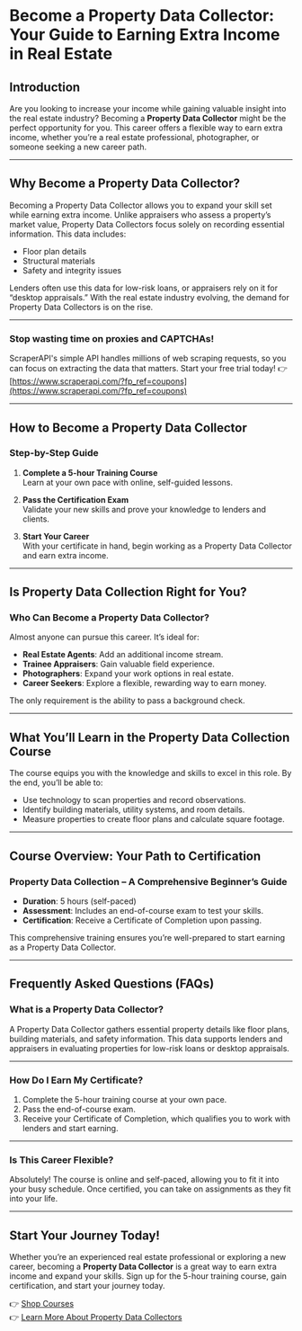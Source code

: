 # Become a Property Data Collector: Your Guide to Earning Extra Income in Real Estate

## Introduction

Are you looking to increase your income while gaining valuable insight into the real estate industry? Becoming a **Property Data Collector** might be the perfect opportunity for you. This career offers a flexible way to earn extra income, whether you’re a real estate professional, photographer, or someone seeking a new career path.

---

## Why Become a Property Data Collector?

Becoming a Property Data Collector allows you to expand your skill set while earning extra income. Unlike appraisers who assess a property’s market value, Property Data Collectors focus solely on recording essential information. This data includes:

- Floor plan details  
- Structural materials  
- Safety and integrity issues  

Lenders often use this data for low-risk loans, or appraisers rely on it for “desktop appraisals.” With the real estate industry evolving, the demand for Property Data Collectors is on the rise.

---

### Stop wasting time on proxies and CAPTCHAs!  
ScraperAPI's simple API handles millions of web scraping requests, so you can focus on extracting the data that matters. Start your free trial today! 👉 [https://www.scraperapi.com/?fp_ref=coupons](https://www.scraperapi.com/?fp_ref=coupons)

---

## How to Become a Property Data Collector

### Step-by-Step Guide

1. **Complete a 5-hour Training Course**  
   Learn at your own pace with online, self-guided lessons.

2. **Pass the Certification Exam**  
   Validate your new skills and prove your knowledge to lenders and clients.

3. **Start Your Career**  
   With your certificate in hand, begin working as a Property Data Collector and earn extra income.

---

## Is Property Data Collection Right for You?

### Who Can Become a Property Data Collector?

Almost anyone can pursue this career. It’s ideal for:

- **Real Estate Agents**: Add an additional income stream.  
- **Trainee Appraisers**: Gain valuable field experience.  
- **Photographers**: Expand your work options in real estate.  
- **Career Seekers**: Explore a flexible, rewarding way to earn money.  

The only requirement is the ability to pass a background check.

---

## What You’ll Learn in the Property Data Collection Course

The course equips you with the knowledge and skills to excel in this role. By the end, you’ll be able to:

- Use technology to scan properties and record observations.  
- Identify building materials, utility systems, and room details.  
- Measure properties to create floor plans and calculate square footage.  

---

## Course Overview: Your Path to Certification

### Property Data Collection – A Comprehensive Beginner’s Guide

- **Duration**: 5 hours (self-paced)  
- **Assessment**: Includes an end-of-course exam to test your skills.  
- **Certification**: Receive a Certificate of Completion upon passing.  

This comprehensive training ensures you’re well-prepared to start earning as a Property Data Collector.

---

## Frequently Asked Questions (FAQs)

### What is a Property Data Collector?

A Property Data Collector gathers essential property details like floor plans, building materials, and safety information. This data supports lenders and appraisers in evaluating properties for low-risk loans or desktop appraisals.

---

### How Do I Earn My Certificate?

1. Complete the 5-hour training course at your own pace.  
2. Pass the end-of-course exam.  
3. Receive your Certificate of Completion, which qualifies you to work with lenders and start earning.

---

### Is This Career Flexible?

Absolutely! The course is online and self-paced, allowing you to fit it into your busy schedule. Once certified, you can take on assignments as they fit into your life.

---

## Start Your Journey Today!

Whether you’re an experienced real estate professional or exploring a new career, becoming a **Property Data Collector** is a great way to earn extra income and expand your skills. Sign up for the 5-hour training course, gain certification, and start your journey today.

👉 [Shop Courses](https://www.mckissock.com/property-data-collector/#packages)  
👉 [Learn More About Property Data Collectors](https://info.mckissock.com/hubfs/APP%20General/APP%20VC/MCK-APP24_PropertyDataCollector_one-pager.pdf)

